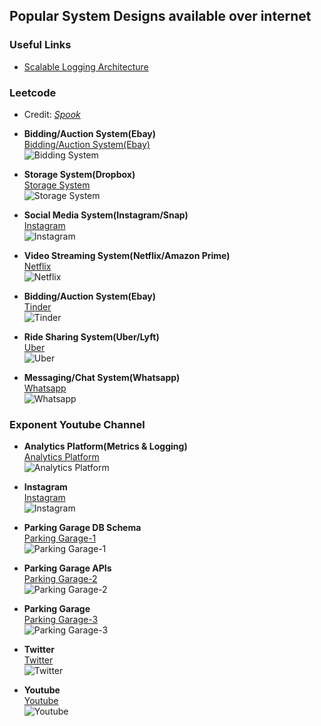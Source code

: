 ## Popular System Designs available over internet
       
### Useful Links            
- [Scalable Logging Architecture](https://www.elastic.co/guide/en/logstash/current/deploying-and-scaling.html)           
        
### Leetcode                
- Credit: [_Spook_](https://leetcode.com/discuss/interview-question/system-design?currentPage=1&orderBy=most_relevant&query=_spook_)        
        
- **Bidding/Auction System(Ebay)**              
[Bidding/Auction System(Ebay)](https://github.com/dxjoshi/leetcode/blob/0897790bc981577a1715e1dff5b24787265398ad/system-design/resources/leetcode_spook_designs/Auction.png)      
![Bidding System](https://github.com/dxjoshi/leetcode/blob/0897790bc981577a1715e1dff5b24787265398ad/system-design/resources/leetcode_spook_designs/Auction.png)     
        
- **Storage System(Dropbox)**               
[Storage System](https://github.com/dxjoshi/leetcode/blob/4c5e7ce6041d064b5f82682d677aaccb13255c65/system-design/resources/leetcode_spook_designs/Dropbox.png)      
![Storage System](https://github.com/dxjoshi/leetcode/blob/4c5e7ce6041d064b5f82682d677aaccb13255c65/system-design/resources/leetcode_spook_designs/Dropbox.png)     
        
- **Social Media System(Instagram/Snap)**               
[Instagram](https://github.com/dxjoshi/leetcode/blob/4c5e7ce6041d064b5f82682d677aaccb13255c65/system-design/resources/leetcode_spook_designs/Instagram.png)     
![Instagram](https://github.com/dxjoshi/leetcode/blob/4c5e7ce6041d064b5f82682d677aaccb13255c65/system-design/resources/leetcode_spook_designs/Instagram.png)        
        
- **Video Streaming System(Netflix/Amazon Prime)**              
[Netflix](https://github.com/dxjoshi/leetcode/blob/4c5e7ce6041d064b5f82682d677aaccb13255c65/system-design/resources/leetcode_spook_designs/Netflix.png)     
![Netflix](https://github.com/dxjoshi/leetcode/blob/4c5e7ce6041d064b5f82682d677aaccb13255c65/system-design/resources/leetcode_spook_designs/Netflix.png)        
        
- **Bidding/Auction System(Ebay)**              
[Tinder](https://github.com/dxjoshi/leetcode/blob/4c5e7ce6041d064b5f82682d677aaccb13255c65/system-design/resources/leetcode_spook_designs/Tinder.png)       
![Tinder](https://github.com/dxjoshi/leetcode/blob/4c5e7ce6041d064b5f82682d677aaccb13255c65/system-design/resources/leetcode_spook_designs/Tinder.png)      
        
- **Ride Sharing System(Uber/Lyft)**                
[Uber](https://github.com/dxjoshi/leetcode/blob/4c5e7ce6041d064b5f82682d677aaccb13255c65/system-design/resources/leetcode_spook_designs/Uber.png)       
![Uber](https://github.com/dxjoshi/leetcode/blob/4c5e7ce6041d064b5f82682d677aaccb13255c65/system-design/resources/leetcode_spook_designs/Uber.png)      
        
- **Messaging/Chat System(Whatsapp)**               
[Whatsapp](https://github.com/dxjoshi/leetcode/blob/master/system-design/resources/leetcode_spook_designs/WhatsApp.png)     
![Whatsapp](https://github.com/dxjoshi/leetcode/blob/master/system-design/resources/leetcode_spook_designs/WhatsApp.png)        
        
### Exponent Youtube Channel        
        
- **Analytics Platform(Metrics & Logging)**     
[Analytics Platform](https://github.com/dxjoshi/leetcode/blob/4c5e7ce6041d064b5f82682d677aaccb13255c65/system-design/resources/analytics-platform-exponent.png)     
![Analytics Platform](https://github.com/dxjoshi/leetcode/blob/4c5e7ce6041d064b5f82682d677aaccb13255c65/system-design/resources/analytics-platform-exponent.png)        
        
- **Instagram**     
[Instagram](https://github.com/dxjoshi/leetcode/blob/4c5e7ce6041d064b5f82682d677aaccb13255c65/system-design/resources/instagram-exponent.png)       
![Instagram](https://github.com/dxjoshi/leetcode/blob/4c5e7ce6041d064b5f82682d677aaccb13255c65/system-design/resources/instagram-exponent.png)      
        
- **Parking Garage DB Schema**      
[Parking Garage-1](https://github.com/dxjoshi/leetcode/blob/4c5e7ce6041d064b5f82682d677aaccb13255c65/system-design/resources/parking-garage-exponent-2.png)     
![Parking Garage-1](https://github.com/dxjoshi/leetcode/blob/4c5e7ce6041d064b5f82682d677aaccb13255c65/system-design/resources/parking-garage-exponent-2.png)        
        
- **Parking Garage APIs**       
[Parking Garage-2](https://github.com/dxjoshi/leetcode/blob/4c5e7ce6041d064b5f82682d677aaccb13255c65/system-design/resources/parking-garage-exponent-3.png)     
![Parking Garage-2](https://github.com/dxjoshi/leetcode/blob/4c5e7ce6041d064b5f82682d677aaccb13255c65/system-design/resources/parking-garage-exponent-3.png)        
        
- **Parking Garage**        
[Parking Garage-3](https://github.com/dxjoshi/leetcode/blob/4c5e7ce6041d064b5f82682d677aaccb13255c65/system-design/resources/parking-garage-exponent-1.png)     
![Parking Garage-3](https://github.com/dxjoshi/leetcode/blob/4c5e7ce6041d064b5f82682d677aaccb13255c65/system-design/resources/parking-garage-exponent-1.png)        
        
- **Twitter**       
[Twitter](https://github.com/dxjoshi/leetcode/blob/4c5e7ce6041d064b5f82682d677aaccb13255c65/system-design/resources/twitter-exponent.png)       
![Twitter](https://github.com/dxjoshi/leetcode/blob/4c5e7ce6041d064b5f82682d677aaccb13255c65/system-design/resources/twitter-exponent.png)      
        
- **Youtube**       
[Youtube](https://github.com/dxjoshi/leetcode/blob/4c5e7ce6041d064b5f82682d677aaccb13255c65/system-design/resources/youtube-exponent.png)       
![Youtube](https://github.com/dxjoshi/leetcode/blob/4c5e7ce6041d064b5f82682d677aaccb13255c65/system-design/resources/youtube-exponent.png)      
        
        
